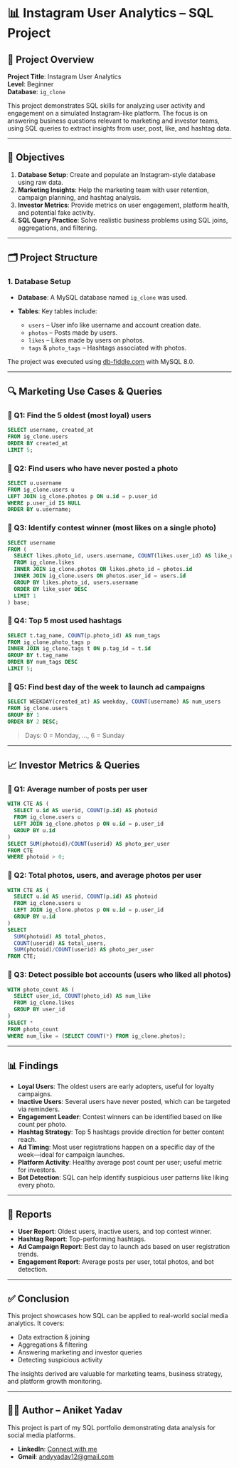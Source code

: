# 📊 Instagram User Analytics – SQL Project

## 🧾 Project Overview

**Project Title**: Instagram User Analytics  
**Level**: Beginner  
**Database**: `ig_clone`  

This project demonstrates SQL skills for analyzing user activity and engagement on a simulated Instagram-like platform. The focus is on answering business questions relevant to marketing and investor teams, using SQL queries to extract insights from user, post, like, and hashtag data.

---

## 🎯 Objectives

1. **Database Setup**: Create and populate an Instagram-style database using raw data.
2. **Marketing Insights**: Help the marketing team with user retention, campaign planning, and hashtag analysis.
3. **Investor Metrics**: Provide metrics on user engagement, platform health, and potential fake activity.
4. **SQL Query Practice**: Solve realistic business problems using SQL joins, aggregations, and filtering.

---

## 🗂️ Project Structure

### 1. Database Setup

* **Database**: A MySQL database named `ig_clone` was used.
* **Tables**: Key tables include:

  * `users` – User info like username and account creation date.
  * `photos` – Posts made by users.
  * `likes` – Likes made by users on photos.
  * `tags` & `photo_tags` – Hashtags associated with photos.

The project was executed using [db-fiddle.com](https://www.db-fiddle.com) with MySQL 8.0.

---

## 🔍 Marketing Use Cases & Queries

### 📌 Q1: Find the 5 oldest (most loyal) users

```sql
SELECT username, created_at
FROM ig_clone.users
ORDER BY created_at
LIMIT 5;
```

### 📌 Q2: Find users who have never posted a photo

```sql
SELECT u.username
FROM ig_clone.users u
LEFT JOIN ig_clone.photos p ON u.id = p.user_id
WHERE p.user_id IS NULL
ORDER BY u.username;
```

### 📌 Q3: Identify contest winner (most likes on a single photo)

```sql
SELECT username
FROM (
  SELECT likes.photo_id, users.username, COUNT(likes.user_id) AS like_user
  FROM ig_clone.likes
  INNER JOIN ig_clone.photos ON likes.photo_id = photos.id
  INNER JOIN ig_clone.users ON photos.user_id = users.id
  GROUP BY likes.photo_id, users.username
  ORDER BY like_user DESC
  LIMIT 1
) base;
```

### 📌 Q4: Top 5 most used hashtags

```sql
SELECT t.tag_name, COUNT(p.photo_id) AS num_tags
FROM ig_clone.photo_tags p
INNER JOIN ig_clone.tags t ON p.tag_id = t.id
GROUP BY t.tag_name
ORDER BY num_tags DESC
LIMIT 5;
```

### 📌 Q5: Find best day of the week to launch ad campaigns

```sql
SELECT WEEKDAY(created_at) AS weekday, COUNT(username) AS num_users
FROM ig_clone.users
GROUP BY 1
ORDER BY 2 DESC;
```

> Days: 0 = Monday, ..., 6 = Sunday

---

## 📈 Investor Metrics & Queries

### 📌 Q1: Average number of posts per user

```sql
WITH CTE AS (
  SELECT u.id AS userid, COUNT(p.id) AS photoid
  FROM ig_clone.users u
  LEFT JOIN ig_clone.photos p ON u.id = p.user_id
  GROUP BY u.id
)
SELECT SUM(photoid)/COUNT(userid) AS photo_per_user
FROM CTE
WHERE photoid > 0;
```

### 📌 Q2: Total photos, users, and average photos per user

```sql
WITH CTE AS (
  SELECT u.id AS userid, COUNT(p.id) AS photoid
  FROM ig_clone.users u
  LEFT JOIN ig_clone.photos p ON u.id = p.user_id
  GROUP BY u.id
)
SELECT 
  SUM(photoid) AS total_photos,
  COUNT(userid) AS total_users,
  SUM(photoid)/COUNT(userid) AS photo_per_user
FROM CTE;
```

### 📌 Q3: Detect possible bot accounts (users who liked all photos)

```sql
WITH photo_count AS (
  SELECT user_id, COUNT(photo_id) AS num_like
  FROM ig_clone.likes
  GROUP BY user_id
)
SELECT * 
FROM photo_count
WHERE num_like = (SELECT COUNT(*) FROM ig_clone.photos);
```

---

## 📊 Findings

* **Loyal Users**: The oldest users are early adopters, useful for loyalty campaigns.
* **Inactive Users**: Several users have never posted, which can be targeted via reminders.
* **Engagement Leader**: Contest winners can be identified based on like count per photo.
* **Hashtag Strategy**: Top 5 hashtags provide direction for better content reach.
* **Ad Timing**: Most user registrations happen on a specific day of the week—ideal for campaign launches.
* **Platform Activity**: Healthy average post count per user; useful metric for investors.
* **Bot Detection**: SQL can help identify suspicious user patterns like liking every photo.

---

## 📝 Reports

* **User Report**: Oldest users, inactive users, and top contest winner.
* **Hashtag Report**: Top-performing hashtags.
* **Ad Campaign Report**: Best day to launch ads based on user registration trends.
* **Engagement Report**: Average posts per user, total photos, and bot detection.

---

## ✅ Conclusion

This project showcases how SQL can be applied to real-world social media analytics. It covers:

* Data extraction & joining
* Aggregations & filtering
* Answering marketing and investor queries
* Detecting suspicious activity

The insights derived are valuable for marketing teams, business strategy, and platform growth monitoring.

---

## 👨‍💻 Author – Aniket Yadav

This project is part of my SQL portfolio demonstrating data analysis for social media platforms.

* **LinkedIn**: [Connect with me](https://www.linkedin.com/in/aniket-yadav-/)
* **Gmail**: [andyyadav12@gmail.com](mailto:andyyadav12@gmail.com)
